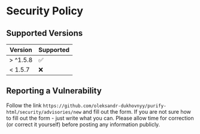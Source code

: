 # Security Policy

## Supported Versions

| Version  | Supported          |
| -------- | ------------------ |
| > ^1.5.8 | :white_check_mark: |
| < 1.5.7  | :x:                |

## Reporting a Vulnerability

Follow the link `https://github.com/oleksandr-dukhovnyy/purify-html/security/advisories/new` and fill out the form. If you are not sure how to fill out the form - just write what you can. Please allow time for correction (or correct it yourself) before posting any information publicly.
